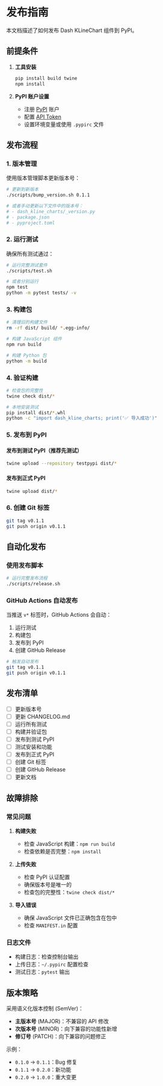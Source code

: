 # 发布指南

本文档描述了如何发布 Dash KLineChart 组件到 PyPI。

## 前提条件

1. **工具安装**
   ```bash
   pip install build twine
   npm install
   ```

2. **PyPI 账户设置**
   - 注册 [PyPI](https://pypi.org/account/register/) 账户
   - 配置 [API Token](https://pypi.org/manage/account/token/)
   - 设置环境变量或使用 `.pypirc` 文件

## 发布流程

### 1. 版本管理

使用版本管理脚本更新版本号：

```bash
# 更新到新版本
./scripts/bump_version.sh 0.1.1

# 或者手动更新以下文件中的版本号：
# - dash_kline_charts/_version.py
# - package.json
# - pyproject.toml
```

### 2. 运行测试

确保所有测试通过：

```bash
# 运行完整测试套件
./scripts/test.sh

# 或者分别运行
npm test
python -m pytest tests/ -v
```

### 3. 构建包

```bash
# 清理旧的构建文件
rm -rf dist/ build/ *.egg-info/

# 构建 JavaScript 组件
npm run build

# 构建 Python 包
python -m build
```

### 4. 验证构建

```bash
# 检查包的完整性
twine check dist/*

# 本地安装测试
pip install dist/*.whl
python -c "import dash_kline_charts; print('✅ 导入成功')"
```

### 5. 发布到 PyPI

#### 发布到测试 PyPI（推荐先测试）

```bash
twine upload --repository testpypi dist/*
```

#### 发布到正式 PyPI

```bash
twine upload dist/*
```

### 6. 创建 Git 标签

```bash
git tag v0.1.1
git push origin v0.1.1
```

## 自动化发布

### 使用发布脚本

```bash
# 运行完整发布流程
./scripts/release.sh
```

### GitHub Actions 自动发布

当推送 `v*` 标签时，GitHub Actions 会自动：
1. 运行测试
2. 构建包
3. 发布到 PyPI
4. 创建 GitHub Release

```bash
# 触发自动发布
git tag v0.1.1
git push origin v0.1.1
```

## 发布清单

- [ ] 更新版本号
- [ ] 更新 CHANGELOG.md
- [ ] 运行所有测试
- [ ] 构建并验证包
- [ ] 发布到测试 PyPI
- [ ] 测试安装和功能
- [ ] 发布到正式 PyPI
- [ ] 创建 Git 标签
- [ ] 创建 GitHub Release
- [ ] 更新文档

## 故障排除

### 常见问题

1. **构建失败**
   - 检查 JavaScript 构建：`npm run build`
   - 检查依赖是否完整：`npm install`

2. **上传失败**
   - 检查 PyPI 认证配置
   - 确保版本号是唯一的
   - 检查包的完整性：`twine check dist/*`

3. **导入错误**
   - 确保 JavaScript 文件已正确包含在包中
   - 检查 `MANIFEST.in` 配置

### 日志文件

- 构建日志：检查控制台输出
- 上传日志：`~/.pypirc` 配置检查
- 测试日志：`pytest` 输出

## 版本策略

采用语义化版本控制 (SemVer)：

- **主版本号** (MAJOR)：不兼容的 API 修改
- **次版本号** (MINOR)：向下兼容的功能性新增
- **修订号** (PATCH)：向下兼容的问题修正

示例：
- `0.1.0` → `0.1.1`：Bug 修复
- `0.1.1` → `0.2.0`：新功能
- `0.2.0` → `1.0.0`：重大变更